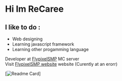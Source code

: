 # Hi Im ReCaree

## I like to do :
* Web designing 
* Learning javascript framework
* Learning other progamming language

Developer at [FlypixelSMP] MC server<br />
Visit [FlypixelSMP website] website (Curently at an erorr)
<br />

[![Readme Card](https://github-readme-stats.vercel.app/api?username=ReCaree&show_icons=true&theme=tokyonight)]

[FlypixelSMP]: https://discord.gg/XVCGXEmEv3
[FlypixelSMP website]: https://recaree.github.io/flypixel.github.io/
